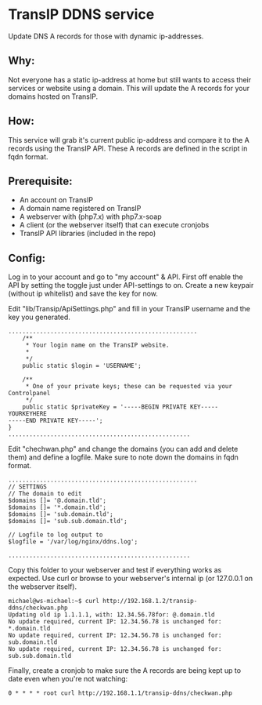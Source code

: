 # TransIP DDNS service
Update DNS A records for those with dynamic ip-addresses.

## Why:
Not everyone has a static ip-address at home but still wants to access their services or website using a domain.
This will update the A records for your domains hosted on TransIP.

## How:
This service will grab it's current public ip-address and compare it to the A records using the TransIP API.
These A records are defined in the script in fqdn format.

## Prerequisite:
- An account on TransIP
- A domain name registered on TransIP
- A webserver with (php7.x) with php7.x-soap
- A client (or the webserver itself) that can execute cronjobs
- TransIP API libraries (included in the repo)

## Config:

Log in to your account and go to "my account" & API.
First off enable the API by setting the toggle just under API-settings to on.
Create a new keypair (without ip whitelist) and save the key for now.

Edit "lib/Transip/ApiSettings.php" and fill in your TransIP username and the key you generated.
```
......................................................
    /**
     * Your login name on the TransIP website.
     *
     */
    public static $login = 'USERNAME';

    /**
     * One of your private keys; these can be requested via your Controlpanel
     */
    public static $privateKey = '-----BEGIN PRIVATE KEY-----
YOURKEYHERE
-----END PRIVATE KEY-----';
}
....................................................
```

Edit "chechwan.php" and change the domains (you can add and delete them) and define a logfile.
Make sure to note down the domains in fqdn format.
```
......................................................
// SETTINGS
// The domain to edit
$domains []= '@.domain.tld';
$domains []= '*.domain.tld';
$domains []= 'sub.domain.tld';
$domains []= 'sub.sub.domain.tld';

// Logfile to log output to
$logfile = '/var/log/nginx/ddns.log';

....................................................
```

Copy this folder to your webserver and test if everything works as expected.
Use curl or browse to your webserver's internal ip (or 127.0.0.1 on the webserver itself).
```
michael@ws-michael:~$ curl http://192.168.1.2/transip-ddns/checkwan.php
Updating old ip 1.1.1.1, with: 12.34.56.78for: @.domain.tld
No update required, current IP: 12.34.56.78 is unchanged for: *.domain.tld
No update required, current IP: 12.34.56.78 is unchanged for: sub.domain.tld
No update required, current IP: 12.34.56.78 is unchanged for: sub.sub.domain.tld
```

Finally, create a cronjob to make sure the A records are being kept up to date even when you're not watching:
```
0 * * * * root curl http://192.168.1.1/transip-ddns/checkwan.php
```